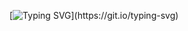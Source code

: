 [![Typing SVG](https://readme-typing-svg.demolab.com?font=Fira+Code&pause=1000&color=00FF00&width=435&lines=Hello+World!)](https://git.io/typing-svg)
